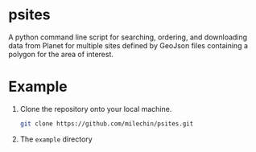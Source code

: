 # psites
A python command line script for searching, ordering, and downloading data from Planet for multiple sites defined by GeoJson files containing a polygon for the area of interest.

# Example
1. Clone the repository onto your local machine.
   ```bash
   git clone https://github.com/milechin/psites.git
   ```

2. The `example` directory
